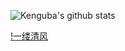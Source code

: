 ![Kenguba's github stats](https://github-readme-status.vercel.app/api?username=Kenguba&show_icons=true&hide_border=true)

<!--
**Kenguba/Kenguba** is a ✨ _special_ ✨ repository because its `README.md` (this file) appears on your GitHub profile.

Here are some ideas to get you started:

- 🔭 I’m currently working on ...
- 🌱 I’m currently learning ...
- 👯 I’m looking to collaborate on ...
- 🤔 I’m looking for help with ...
- 💬 Ask me about ...
- 📫 How to reach me: ...
- 😄 Pronouns: ...
- ⚡ Fun fact: ...
-->
[!一缕清风](https://starchart.cc/hupo376787/A-Beautiful-UWP-Frame)
